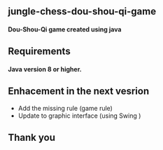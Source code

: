 ## jungle-chess-dou-shou-qi-game
 
#### Dou-Shou-Qi game created using java

## Requirements 

#### Java version 8 or higher.

## Enhacement in the next vesrion

+ Add the missing rule (game rule)
+ Update to graphic interface (using Swing ) 

## Thank you


